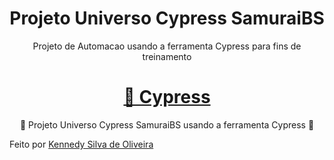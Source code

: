 <h1 align="center">Projeto Universo Cypress SamuraiBS</h1>
<p align="center">Projeto de Automacao usando a ferramenta Cypress para fins de treinamento</p>
<h1 align="center">
    <a href="https://www.cypress.io/">🔗 Cypress</a>
</h1>
<p align="center">🚀 Projeto Universo Cypress SamuraiBS usando a ferramenta Cypress 🚀</p>

<p>Feito por <a href="https://www.linkedin.com/in/kennedy-silva-de-oliveira-119154182/">Kennedy Silva de Oliveira</a></p>
